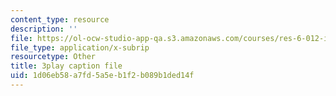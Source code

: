 ```yaml
---
content_type: resource
description: ''
file: https://ol-ocw-studio-app-qa.s3.amazonaws.com/courses/res-6-012-introduction-to-probability-spring-2018/1d06eb58a7fd5a5eb1f2b089b1ded14f_hJjiCrdsNV8.vtt
file_type: application/x-subrip
resourcetype: Other
title: 3play caption file
uid: 1d06eb58-a7fd-5a5e-b1f2-b089b1ded14f
---
```

